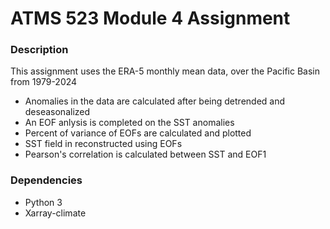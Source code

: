 # ATMS 523 Module 4 Assignment

### Description
This assignment uses the ERA-5 monthly mean data, over the Pacific Basin from 1979-2024
* Anomalies in the data are calculated after being detrended and deseasonalized
* An EOF anlysis is completed on the SST anomalies 
* Percent of variance of EOFs are calculated and plotted
* SST field in reconstructed using EOFs
* Pearson's correlation is calculated between SST and EOF1

  
### Dependencies
* Python 3
* Xarray-climate 
